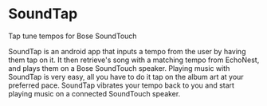 SoundTap
========

Tap tune tempos for Bose SoundTouch

SoundTap is an android app that inputs a tempo from the user by having them tap on it. It then retrieve's song with a matching tempo from EchoNest, and plays them on a Bose SoundTouch speaker. Playing music with SoundTap is very easy, all you have to do it tap on the album art at your preferred pace. SoundTap vibrates your tempo back to you and start playing music on a connected SoundTouch speaker.
